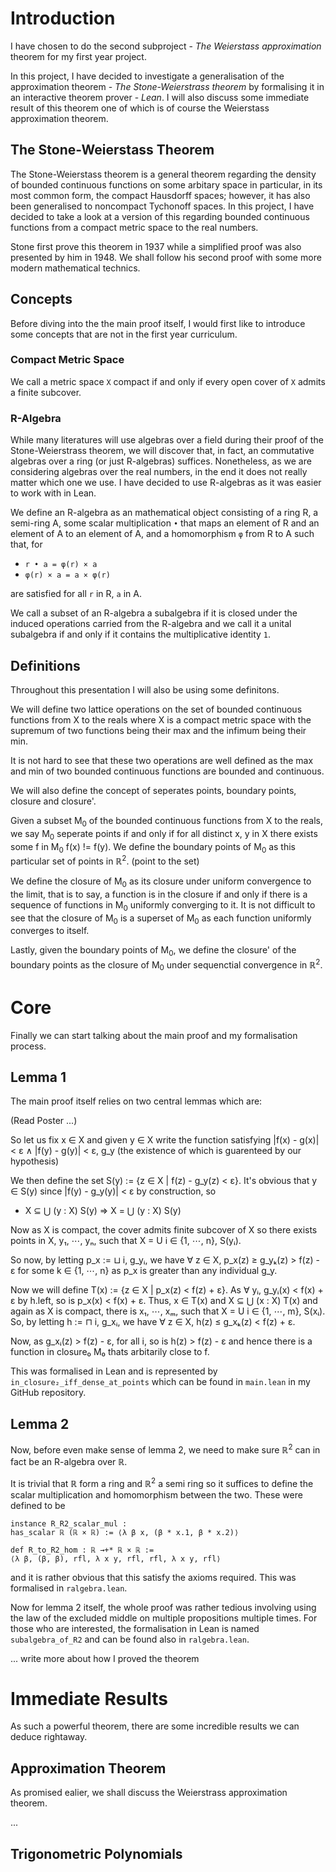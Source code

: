 # Introduction

I have chosen to do the second subproject - *The Weierstass approximation* theorem for my first year project.

In this project, I have decided to investigate a generalisation of the approximation theorem - *The Stone-Weierstrass theorem* by formalising it in an interactive theorem prover - *Lean*. I will also discuss some immediate result of this theorem one of which is of course the Weierstass approximation theorem.

## The Stone-Weierstass Theorem

The Stone-Weierstass theorem is a general theorem regarding the density of bounded continuous functions on some arbitary space in particular, in its most common form, the compact Hausdorff spaces; however, it has also been generalised to noncompact Tychonoff spaces. In this project, I have decided to take a look at a version of this regarding bounded continuous functions from a compact metric space to the real numbers. 

Stone first prove this theorem in 1937 while a simplified proof was also presented by him in 1948. We shall follow his second proof with some more modern mathematical technics.

## Concepts

Before diving into the the main proof itself, I would first like to introduce some concepts that are not in the first year curriculum. 

### Compact Metric Space

We call a metric space `X` compact if and only if every open cover of `X` admits a finite subcover.

### R-Algebra

While many literatures will use algebras over a field during their proof of the Stone-Weierstrass theorem, we will discover that, in fact, an commutative algebras over a ring (or just R-algebras) suffices. Nonetheless, as we are considering algebras over the real numbers, in the end it does not really matter which one we use. I have decided to use R-algebras as it was easier to work with in Lean.

We define an R-algebra as an mathematical object consisting of a ring R, a semi-ring A, some scalar multiplication `•` that maps an element of R and an element of A to an element of A, and a homomorphism `φ` from R to A such that, for 

- `r • a = φ(r) × a`
- `φ(r) × a = a × φ(r)`

are satisfied for all `r` in R, `a` in A.

We call a subset of an R-algebra a subalgebra if it is closed under the induced operations carried from the R-algebra and we call it a unital subalgebra if and only if it contains the multiplicative identity `1`.

## Definitions

Throughout this presentation I will also be using some definitons.

We will define two lattice operations on the set of bounded continuous functions from X to the reals where X is a compact metric space with the supremum of two functions being their max and the infimum being their min.

It is not hard to see that these two operations are well defined as the max and min of two bounded continuous functions are bounded and continuous.

We will also define the concept of seperates points, boundary points, closure and closure'.

Given a subset M<sub>0</sub> of the bounded continuous functions from X to the reals, we say M<sub>0</sub> seperate points if and only if for all distinct x, y in X there exists some f in M<sub>0</sub> f(x) != f(y). 
We define the boundary points of M<sub>0</sub> as this particular set of points in ℝ<sup>2</sup>. (point to the set)

We define the closure of M<sub>0</sub> as its closure under uniform convergence to the limit, that is to say, a function is in the closure if and only if there is a sequence of functions in M<sub>0</sub> uniformly converging to it. It is not difficult to see that the closure of M<sub>0</sub> is a superset of M<sub>0</sub> as each function uniformly converges to itself.

Lastly, given the boundary points of M<sub>0</sub>, we define the closure' of the boundary points as the closure of M<sub>0</sub> under sequenctial convergence in ℝ<sup>2</sup>.

# Core

Finally we can start talking about the main proof and my formalisation process.

## Lemma 1

The main proof itself relies on two central lemmas which are:

(Read Poster ...)

So let us fix x ∈ X and given y ∈ X write the function satisfying |f(x) - g(x)| < ε ∧ |f(y) - g(y)| < ε, g_y (the existence of which is guarenteed by our hypothesis) 

We then define the set  S(y) := {z ∈ X | f(z) - g_y(z) < ε}. It's obvious that y ∈ S(y) since |f(y) - g_y(y)| < ε by construction, so 

-  X ⊆ ⋃ (y : X) S(y) ⇒ X = ⋃ (y : X) S(y)


Now as X is compact, the cover admits finite subcover of X so there exists points in X, y₁, ⋯, yₙ, such that X = U i ∈ {1, ⋯, n}, S(yᵢ).

So now, by letting p_x := ⊔ i, g_yᵢ, we have ∀ z ∈ X, p_x(z) ≥ g_yₖ(z) > f(z) - ε for some k ∈ {1, ⋯, n} as p_x is greater than any individual g_y.

Now we will define T(x) := {z ∈ X | p_x(z) < f(z) + ε}. As ∀ yᵢ, g_yᵢ(x) < f(x) + ε by h.left, so is p_x(x) < f(x) + ε. Thus, x ∈ T(x) and X ⊆ ⋃ (x : X) T(x) and again as X is compact, there is x₁, ⋯, xₘ, such that   X = U i ∈ {1, ⋯, m}, S(xᵢ). So, by letting h := ⊓ i, g_xᵢ, we have ∀ z ∈ X, h(z) ≤ g_xₖ(z) < f(z) + ε.

Now, as g_xᵢ(z) > f(z) - ε, for all i, so is h(z) > f(z) - ε and hence there is a function in closure₀ M₀ thats arbitarily close to f. 

This was formalised in Lean and is represented by `in_closure₂_iff_dense_at_points` which can be found in `main.lean` in my GitHub repository.

## Lemma 2

Now, before even make sense of lemma 2, we need to make sure ℝ<sup>2</sup> can in fact be an R-algebra over ℝ. 

It is trivial that ℝ form a ring and ℝ<sup>2</sup> a semi ring so it suffices to define the scalar multiplication and homomorphism between the two. These were defined to be 
```
instance R_R2_scalar_mul : 
has_scalar ℝ (ℝ × ℝ) := ⟨λ β x, (β * x.1, β * x.2)⟩

def R_to_R2_hom : ℝ →+* ℝ × ℝ := 
⟨λ β, (β, β), rfl, λ x y, rfl, rfl, λ x y, rfl⟩
```
and it is rather obvious that this satisfy the axioms required. This was formalised in `ralgebra.lean`. 

Now for lemma 2 itself, the whole proof was rather tedious involving using the law of the excluded middle on multiple propositions multiple times. For those who are interested, the formalisation in Lean is named `subalgebra_of_R2` and can be found also in `ralgebra.lean`.

... write more about how I proved the theorem

# Immediate Results

As such a powerful theorem, there are some incredible results we can deduce rightaway. 

## Approximation Theorem

As promised ealier, we shall discuss the Weierstrass approximation theorem.

...

## Trigonometric Polynomials
